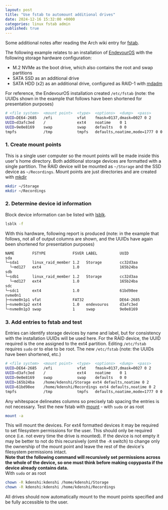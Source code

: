 ```yaml
---
layout: post
title: "Use fstab to automount additional drives"
date: 2024-12-16 15:32:00 +0000
categories: linux fstab admin
published: true
---
```

Some additional notes after reading the Arch wiki entry for [fstab](https://wiki.archlinux.org/title/Fstab).

The following example relates to an installation of [EndevourOS](https://endeavouros.com/) with the following storage hardware configuration:
- M.2 NVMe as the boot drive, which also contains the root and swap partitions
- SATA SSD as an additional drive
- SATA HDD (x2) as an additional drive, configured as RAID-1 with [mdadm](https://wiki.archlinux.org/title/RAID#Implementation)

For reference, the EndevourOS installation created `/etc/fstab` (note: the UUIDs shown in the example that follows have been shortened for presentation purposes)

```sh
# <file system>  <mount point>  <type>  <options>  <dump>  <pass>
UUID=DE64-2685   /efi           vfat    fmask=0137,dmask=0027 0 2
UUID=d3afc3ed    /              ext4    noatime    0 1
UUID=9e0e8169    swap           swap    defaults   0 0
tmpfs            /tmp           tmpfs   defaults,noatime,mode=1777 0 0
```


### 1. Create mount points

This is a single user computer so the mount points will be made inside this user's home directory. Both additional storage devices are formatted with a single partition. The RAID device will be mounted as `~/Storage` and the SSD device as `~/Recordings`. Mount points are just directories and are created with [mkdir](https://man.archlinux.org/man/mkdir.1)

```sh
mkdir ~/Storage
mkdir ~/Recordings
```


### 2. Determine device id information

Block device information can be listed with [lsblk](https://man.archlinux.org/man/lsblk.8).  

```sh
lsblk -f
```

With this hardware, following report is produced (note: in the example that follows, not all of output columns are shown, and the UUIDs have again been shortened for presentation purposes)

```sh
NAME        FSTYPE            FSVER LABEL          UUID                   
sda                                                                       
└─sda1      linux_raid_member 1.2   Storage        cc32d3aa               
  └─md127   ext4              1.0                  165b24ba
sdb                                                                       
└─sdb1      linux_raid_member 1.2   Storage        cc32d3aa               
  └─md127   ext4              1.0                  165b24ba
sdc                                                                       
└─sdc1      ext4              1.0                  61bd98ee
nvme0n1                                                                   
├─nvme0n1p1 vfat              FAT32                DE64-2685              
├─nvme0n1p2 ext4              1.0   endevouros     d3afc3ed
└─nvme0n1p3 swap              1     swap           9e0e8169
```


### 3. Add entries to fstab and test

Entries can identify storage devices by name and label, but for consistency with the installation UUIDs will be used here. For the RAID device, the UUID required is the one assigned to the ext4 partition. Editing `/etc/fstab` requires `sudo` or to else to be root. The new `/etc/fstab` (note: the UUIDs have been shortened, etc.)

```sh
# <file system>  <mount point>  <type>  <options>  <dump>  <pass>
UUID=DE64-2685   /efi           vfat    fmask=0137,dmask=0027 0 2
UUID=d3afc3ed    /              ext4    noatime    0 1
UUID=9e0e8169    swap           swap    defaults   0 0
UUID=165b24ba    /home/kdenshi/Storage ext4 defaults,noatime 0 2
UUID=61bd98ee    /home/kdenshi/Recordings ext4 defaults,noatime 0 2
tmpfs            /tmp           tmpfs   defaults,noatime,mode=1777 0 0
```

Any whitespace delineates columns so precisely tab spacing the entries is not necessary. Test the new fstab with [mount](https://man.archlinux.org/man/mount.8) - with `sudo` or as root

```sh
mount -a
```

This will mount the devices. For ext4 formatted devices it may be required to set filesystem permissions for the user. This should only be required once (i.e. not every time the drive is mounted). If the device is not empty it may be better to not do this recursively (omit the `-R` switch) to change only the ownership of the mount point and leave the rest of the device's filesystem permissions intact.
<br />
**Note that the following command will recursively set permissions across the whole of the device, so one must think before making copypasta if the device already contains data.**
<br />
With `sudo` or as root

```sh
chown -R kdenshi:kdenshi /home/kdenshi/Storage
chown -R kdenshi:kdenshi /home/kdenshi/Recordings
```

All drives should now automatically mount to the mount points specified and be fully accessible to the user.   

